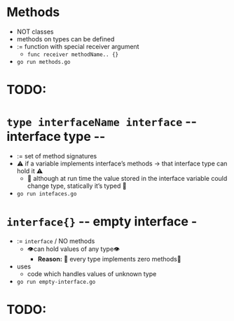 # Methods
* NOT classes
* methods on types can be defined
* := function with special receiver argument
  * `func receiver methodName.. {}`
* `go run methods.go`

# TODO:

# `type interfaceName interface` -- interface type --
* := set of method signatures
* ⚠️ if a variable implements interface’s methods → that interface type can hold it ⚠️
  * 🧠 although at run time the value stored in the interface variable could change type, statically it’s typed 🧠
* `go run intefaces.go`

# `interface{}` -- empty interface - 
* := `interface` / NO methods
  * 👁️can hold values of any type👁️
    * **Reason:** 🧠 every type implements zero methods🧠
* uses
  * code which handles values of unknown type
* `go run empty-interface.go`

# TODO: